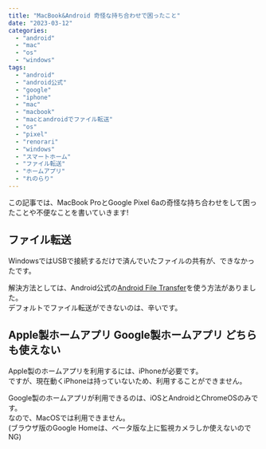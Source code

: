 ```yaml
---
title: "MacBook&Android 奇怪な持ち合わせで困ったこと"
date: "2023-03-12"
categories: 
  - "android"
  - "mac"
  - "os"
  - "windows"
tags: 
  - "android"
  - "android公式"
  - "google"
  - "iphone"
  - "mac"
  - "macbook"
  - "macとandroidでファイル転送"
  - "os"
  - "pixel"
  - "renorari"
  - "windows"
  - "スマートホーム"
  - "ファイル転送"
  - "ホームアプリ"
  - "れのらり"
---
```


この記事では、MacBook ProとGoogle Pixel 6aの奇怪な持ち合わせをして困ったことや不便なことを書いていきます!

## ファイル転送

WindowsではUSBで接続するだけで済んでいたファイルの共有が、できなかったです。

解決方法としては、Android公式の[Android File Transfer](https://www.android.com/filetransfer/)を使う方法がありました。  
デフォルトでファイル転送ができないのは、辛いです。

## Apple製ホームアプリ Google製ホームアプリ どちらも使えない

Apple製のホームアプリを利用するには、iPhoneが必要です。  
ですが、現在動くiPhoneは持っていないため、利用することができません。

Google製のホームアプリが利用できるのは、iOSとAndroidとChromeOSのみです。  
なので、MacOSでは利用できません。  
(ブラウザ版のGoogle Homeは、ベータ版な上に監視カメラしか使えないのでNG)
